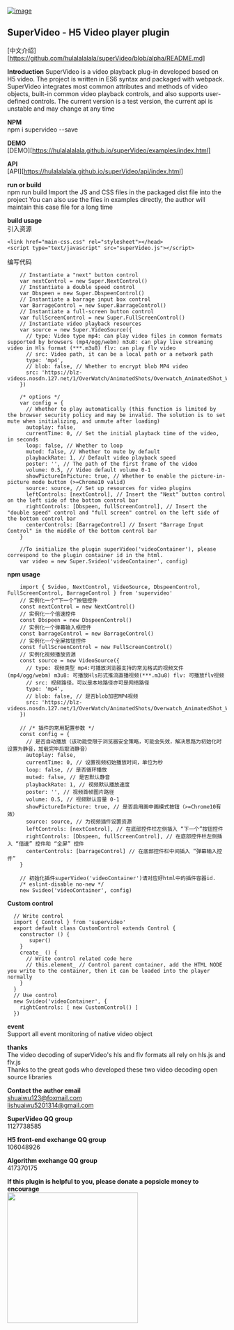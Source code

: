 [![image](https://img.shields.io/npm/v/supervideo)](https://www.npmjs.com/package/supervideo)

## SuperVideo - H5 Video player plugin ##

[中文介绍][https://github.com/hulalalalala/superVideo/blob/alpha/README.md]

**Introduction**
SuperVideo is a video playback plug-in developed based on H5 video.
The project is written in ES6 syntax and packaged with webpack.
SuperVideo integrates most common attributes and methods of video objects, built-in common video playback controls, and also supports user-defined controls. The current version is a test version, the current api is unstable and may change at any time

**NPM**<br/>
npm i supervideo --save

**DEMO**<br/>
[DEMO][https://hulalalalala.github.io/superVideo/examples/index.html]

**API**<br/>
[API][https://hulalalalala.github.io/superVideo/api/index.html]

**run or build**<br/>
npm run build
Import the JS and CSS files in the packaged dist file into the project
You can also use the files in examples directly, the author will maintain this case file for a long time<br/>

**build usage**<br/>
引入资源
```
<link href="main-css.css" rel="stylesheet"></head>
<script type="text/javascript" src="superVideo.js"></script>
```
编写代码
```
    // Instantiate a "next" button control
    var nextControl = new Super.NextControl()
    // Instantiate a double speed control
    var Dbspeen = new Super.DbspeenControl()
    // Instantiate a barrage input box control
    var BarrageControl = new Super.BarrageControl()
    // Instantiate a full-screen button control
    var fullScreenControl = new Super.FullScreenControl()
    // Instantiate video playback resources
    var source = new Super.VideoSource({
      // type: Video type mp4: can play video files in common formats supported by browsers (mp4/ogg/webm) m3u8: can play live streaming video in Hls format (***.m3u8) flv: can play flv video
      // src: Video path, it can be a local path or a network path
      type: 'mp4',
      // blob: false, // Whether to encrypt blob MP4 video
      src: 'https://blz-videos.nosdn.127.net/1/OverWatch/AnimatedShots/Overwatch_AnimatedShot_Winston_Recall.mp4'
    })

    /* options */
    var config = {
      // Whether to play automatically (this function is limited by the browser security policy and may be invalid. The solution is to set mute when initializing, and unmute after loading)
      autoplay: false,
      currentTime: 0, // Set the initial playback time of the video, in seconds
      loop: false, // Whether to loop
      muted: false, // Whether to mute by default
      playbackRate: 1, // Default video playback speed
      poster: '', // The path of the first frame of the video
      volume: 0.5, // Video default volume 0-1
      showPictureInPicture: true, // Whether to enable the picture-in-picture mode button (>=Chrome10 valid)
      source: source, // Set up resources for video plugins
      leftControls: [nextControl], // Insert the "Next" button control on the left side of the bottom control bar
      rightControls: [Dbspeen, fullScreenControl], // Insert the "double speed" control and "full screen" control on the left side of the bottom control bar
      centerControls: [BarrageControl] // Insert "Barrage Input Control" in the middle of the bottom control bar
    }

    //To initialize the plugin superVideo('videoContainer'), please correspond to the plugin container id in the html.
    var video = new Super.Svideo('videoContainer', config)
```
**npm usage**<br/>
```
    import { Svideo, NextControl, VideoSource, DbspeenControl, FullScreenControl, BarrageControl } from 'supervideo'
    // 实例化一个“下一个”按钮控件
    const nextControl = new NextControl()
    // 实例化一个倍速控件
    const Dbspeen = new DbspeenControl()
    // 实例化一个弹幕输入框控件
    const barrageControl = new BarrageControl()
    // 实例化一个全屏按钮控件
    const fullScreenControl = new FullScreenControl()
    // 实例化视频播放资源
    const source = new VideoSource({
      // type: 视频类型 mp4:可播放浏览器支持的常见格式的视频文件(mp4/ogg/webm) m3u8: 可播放Hls形式推流直播视频(***.m3u8) flv: 可播放flv视频
      // src: 视频路径，可以是本地路径亦可是网络路径
      type: 'mp4',
      // blob: false, // 是否blob加密MP4视频
      src: 'https://blz-videos.nosdn.127.net/1/OverWatch/AnimatedShots/Overwatch_AnimatedShot_Winston_Recall.mp4'
    })

    // /* 插件的常用配置参数 */
    const config = {
      // 是否自动播放（该功能受限于浏览器安全策略，可能会失效，解决思路为初始化时设置为静音，加载完毕后取消静音）
      autoplay: false,
      currentTime: 0, // 设置视频初始播放时间，单位为秒
      loop: false, // 是否循环播放
      muted: false, // 是否默认静音
      playbackRate: 1, // 视频默认播放速度
      poster: '', // 视频首帧图片路径
      volume: 0.5, // 视频默认音量 0-1
      showPictureInPicture: true, // 是否启用画中画模式按钮（>=Chrome10有效）
      source: source, // 为视频插件设置资源
      leftControls: [nextControl], // 在底部控件栏左侧插入 “下一个”按钮控件
      rightControls: [Dbspeen, fullScreenControl], // 在底部控件栏左侧插入 “倍速” 控件和 “全屏” 控件
      centerControls: [barrageControl] // 在底部控件栏中间插入 “弹幕输入控件”
    }

    // 初始化插件superVideo('videoContainer')请对应好html中的插件容器id.
    /* eslint-disable no-new */
    new Svideo('videoContainer', config)
```
**Custom control**<br/>
```
  // Write control
  import { Control } from 'supervideo'
  export default class CustomControl extends Control {
    constructor () {
       super()
    }
    create_ () {
      // Write control related code here
      // this.element_ // Control parent container, add the HTML NODE you write to the container, then it can be loaded into the player normally
    }
  }
  // Use control
  new Svideo('videoContainer', {
    rightControls: [ new CustomControl() ]
  })
```
**event**<br/>
Support all event monitoring of native video object

**thanks**<br/>
The video decoding of superVideo's hls and flv formats all rely on hls.js and flv.js<br/>
Thanks to the great gods who developed these two video decoding open source libraries

**Contact the author email**<br/>
shuaiwu123@foxmail.com<br/>
lishuaiwu5201314@gmail.com<br/>

**SuperVideo QQ group**<br/>
1127738585

**H5 front-end exchange QQ group**<br/>
106048926

**Algorithm exchange QQ group**<br/>
417370175

**If this plugin is helpful to you, please donate a popsicle money to encourage**<br/>
<img src="https://github.com/hulalalalala/superVideo/blob/alpha/api/alipay.jpg" width="300">



